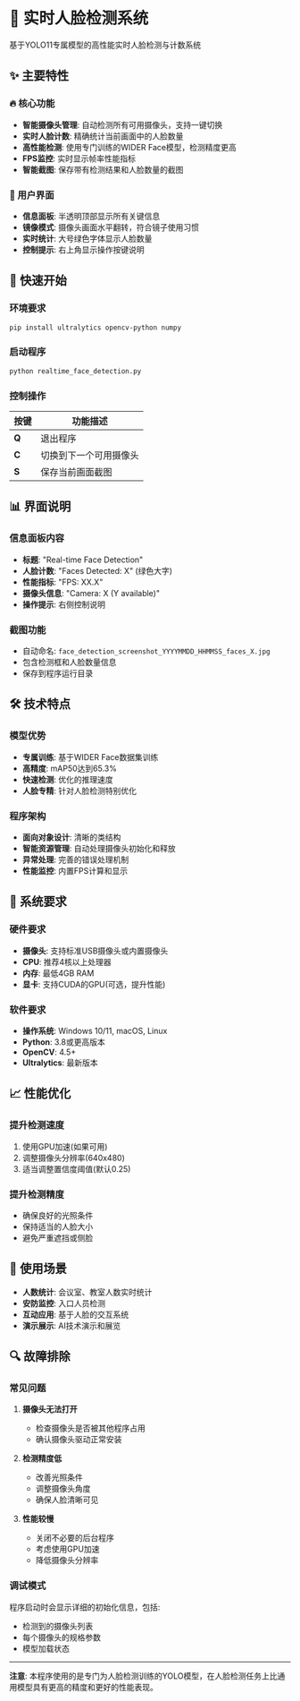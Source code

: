 # 🎯 实时人脸检测系统

基于YOLO11专属模型的高性能实时人脸检测与计数系统

## ✨ 主要特性

### 🔥 核心功能
- **智能摄像头管理**: 自动检测所有可用摄像头，支持一键切换
- **实时人脸计数**: 精确统计当前画面中的人脸数量
- **高性能检测**: 使用专门训练的WIDER Face模型，检测精度更高
- **FPS监控**: 实时显示帧率性能指标
- **智能截图**: 保存带有检测结果和人脸数量的截图

### 🎨 用户界面
- **信息面板**: 半透明顶部显示所有关键信息
- **镜像模式**: 摄像头画面水平翻转，符合镜子使用习惯
- **实时统计**: 大号绿色字体显示人脸数量
- **控制提示**: 右上角显示操作按键说明

## 🚀 快速开始

### 环境要求
```bash
pip install ultralytics opencv-python numpy
```

### 启动程序
```bash
python realtime_face_detection.py
```

### 控制操作
| 按键 | 功能描述 |
|------|----------|
| **Q** | 退出程序 |
| **C** | 切换到下一个可用摄像头 |
| **S** | 保存当前画面截图 |

## 📊 界面说明

### 信息面板内容
- **标题**: "Real-time Face Detection"
- **人脸计数**: "Faces Detected: X" (绿色大字)
- **性能指标**: "FPS: XX.X" 
- **摄像头信息**: "Camera: X (Y available)"
- **操作提示**: 右侧控制说明

### 截图功能
- 自动命名: `face_detection_screenshot_YYYYMMDD_HHMMSS_faces_X.jpg`
- 包含检测框和人脸数量信息
- 保存到程序运行目录

## 🛠️ 技术特点

### 模型优势
- **专属训练**: 基于WIDER Face数据集训练
- **高精度**: mAP50达到65.3%
- **快速检测**: 优化的推理速度
- **人脸专精**: 针对人脸检测特别优化

### 程序架构
- **面向对象设计**: 清晰的类结构
- **智能资源管理**: 自动处理摄像头初始化和释放
- **异常处理**: 完善的错误处理机制
- **性能监控**: 内置FPS计算和显示

## 🔧 系统要求

### 硬件要求
- **摄像头**: 支持标准USB摄像头或内置摄像头
- **CPU**: 推荐4核以上处理器
- **内存**: 最低4GB RAM
- **显卡**: 支持CUDA的GPU(可选，提升性能)

### 软件要求
- **操作系统**: Windows 10/11, macOS, Linux
- **Python**: 3.8或更高版本
- **OpenCV**: 4.5+
- **Ultralytics**: 最新版本

## 📈 性能优化

### 提升检测速度
1. 使用GPU加速(如果可用)
2. 调整摄像头分辨率(640x480)
3. 适当调整置信度阈值(默认0.25)

### 提升检测精度
- 确保良好的光照条件
- 保持适当的人脸大小
- 避免严重遮挡或侧脸

## 🎯 使用场景

- **人数统计**: 会议室、教室人数实时统计
- **安防监控**: 入口人员检测
- **互动应用**: 基于人脸的交互系统
- **演示展示**: AI技术演示和展览

## 🔍 故障排除

### 常见问题
1. **摄像头无法打开**
   - 检查摄像头是否被其他程序占用
   - 确认摄像头驱动正常安装

2. **检测精度低**
   - 改善光照条件
   - 调整摄像头角度
   - 确保人脸清晰可见

3. **性能较慢**
   - 关闭不必要的后台程序
   - 考虑使用GPU加速
   - 降低摄像头分辨率

### 调试模式
程序启动时会显示详细的初始化信息，包括:
- 检测到的摄像头列表
- 每个摄像头的规格参数
- 模型加载状态

---

**注意**: 本程序使用的是专门为人脸检测训练的YOLO模型，在人脸检测任务上比通用模型具有更高的精度和更好的性能表现。 